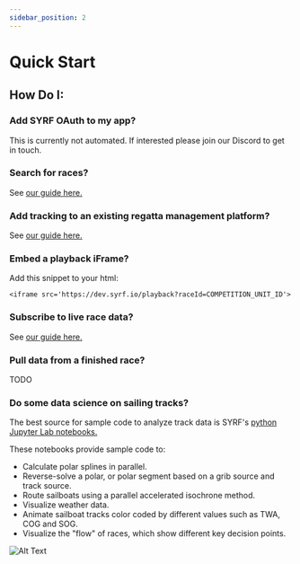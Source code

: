 ```yaml
---
sidebar_position: 2
---
```


# Quick Start

<script async defer data-website-id="d9c6bc6c-4456-4d65-ac9a-cd8a579d76e4" src="https://analytics.syrf.io/umami.js"></script>

## How Do I:

### Add SYRF OAuth to my app?
This is currently not automated. If interested please join our Discord to get in touch.

### Search for races?
See [our guide here.](/docs/guides/recipes/findcompetitionunits)

### Add tracking to an existing regatta management platform?

See [our guide here.](/docs/guides/recipes/usetrackingapp)

### Embed a playback iFrame?
Add this snippet to your html:

```
<iframe src='https://dev.syrf.io/playback?raceId=COMPETITION_UNIT_ID'>
```

### Subscribe to live race data?
See [our guide here.](/docs/guides/recipes/realtimeupdates)

### Pull data from a finished race?
TODO


### Do some data science on sailing tracks?
The best source for sample code to analyze track data is SYRF's [python Jupyter Lab notebooks.](https://github.com/sailing-yacht-research-foundation/ai-sailing-agent/tree/main/notebooks)

These notebooks provide sample code to:

* Calculate polar splines in parallel. 
* Reverse-solve a polar, or polar segment based on a grib source and track source.
* Route sailboats using a parallel accelerated isochrone method.
* Visualize weather data.
* Animate sailboat tracks color coded by different values such as TWA, COG and SOG.
* Visualize the "flow" of races, which show different key decision points. 

![Alt Text](/img/flows.png)